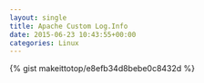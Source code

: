 ```yaml
---
layout: single                                                                                                              
title: Apache Custom Log.Info                                                                                                                       
date: 2015-06-23 10:43:55+00:00                                                                                                                        
categories: Linux                                                                                                                
---                                                                                                                              
```


{% gist makeittotop/e8efb34d8bebe0c8432d %}                                                                                                           

